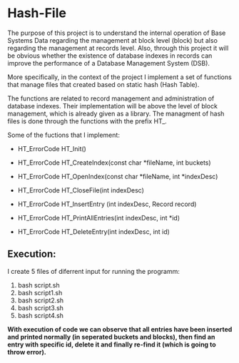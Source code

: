# Hash-File
The purpose of this project is to understand the internal operation of Base Systems
Data regarding the management at block level (block) but also regarding the management at
records level. Also, through this project it will be obvious whether the existence of database indexes in records can improve
the performance of a Database Management System (DSB). 

More specifically, in the context of the project I implement a set of functions
that manage files that created based on static hash (Hash Table).

The functions are related to record management and administration of database
indexes. Their implementation will be above the level of block management, which
is already given as a library. The managment of hash files is done through the functions with the prefix HT_.

Some of the fuctions that I implement:

- HΤ_ErrorCode HT_Init()

- HT_ErrorCode HT_CreateIndex(const char *fileName, int buckets)

- HT_ErrorCode HT_OpenIndex(const char *fileName, int *indexDesc)

- HT_ErrorCode HT_CloseFile(int indexDesc)

- HΤ_ErrorCode HΤ_InsertEntry (int indexDesc, Record record)

- HT_ErrorCode HT_PrintAllEntries(int indexDesc, int *id)

- HT_ErrorCode HT_DeleteEntry(int indexDesc, int id)

## Execution:
I create 5 files of diferrent input for running the programm:

1) bash script.sh
2) bash script1.sh
3) bash script2.sh
4) bash script3.sh
5) bash script4.sh

**With execution of code we can observe that all entries have been inserted and printed normally (in seperated buckets and blocks), then find an entry with specific id, delete it and finally re-find it (which is going to throw error).**
